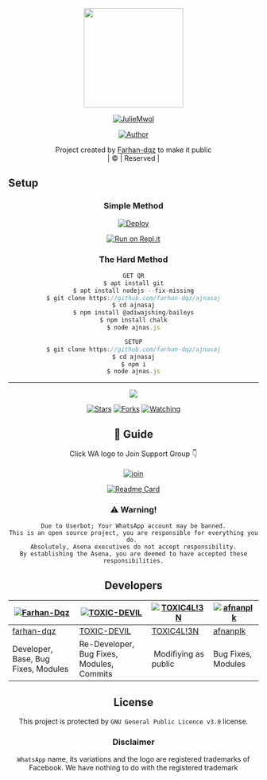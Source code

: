 
<div align="center">
  <img border-radius: 15px src="https://avatars.githubusercontent.com/u/83164448?v=4" width="200" height="200"/>
  <p align="center">
<a href="#"><img title="JulieMwol" src="https://img.shields.io/badge/ajnasaj-green?colorA=%23ff0000&colorB=%23017e40&style=for-the-badge"></a>
</p>
  <p align="center">
<a href="https://github.com/farhan-dqz"><img title="Author" src="https://img.shields.io/badge/Author-farhan-dqz/JulieMwol?color=blue&style=for-the-badge&logo=whatsapp"></a>
</p>
</div>
<p align="center">
Project created by <a href="https://github.com/farhan-dqz">Farhan-dqz</a> to make it public
    <br>
       | © |
        Reserved |
    <br> 
</p>

## Setup
<div align="center">

  ### Simple Method
  
[![Deploy](https://www.herokucdn.com/deploy/button.svg)](https://heroku.com/deploy?template=https://github.com/farhan-dqz/ajnasaj) 
  
[![Run on Repl.it](https://repl.it/badge/github/quiec/whatsAlfa)](https://replit.com/@Farhandqz/ajnasaj)
  
### The Hard Method
```js
GET QR
$ apt install git
$ apt install nodejs --fix-missing
$ git clone https://github.com/farhan-dqz/ajnasaj
$ cd ajnasaj
$ npm install @adiwajshing/baileys
$ npm install chalk
$ node ajnas.js
```
      
```js
SETUP
$ git clone https://github.com/farhan-dqz/ajnasaj
$ cd ajnasaj
$ npm i
$ node ajnas.js
```

----

  <p align="center">
  <a href="httsp://github.com/farhan-dqz/ajnasaj">
    
<a href="https://github.com/farhan-dqz/followers">
<img src="https://img.shields.io/github/repo-size/farhan-dqz/ajnasaj?color=green&label=Repo%20total%20size&style=plastic">
<p align="center">
<a href="https://github.com/farhan-dqz/followers"
<img title="Followers" src="https://img.shields.io/github/followers/farhan-dqz?color=blue&style=flat-square"></a>
<a href="https://github.com/farhan-dqz/ajnasaj/stargazers/"><img title="Stars" src="https://img.shields.io/github/stars/farhan-dqz/ajnasaj?color=blue&style=flat-square"></a>
<a href="https://github.com/farhan-dqz/ajnasaj/network/members"><img title="Forks" src="https://img.shields.io/github/forks/farhan-dqz/ajnasaj?color=blue&style=flat-square"></a>
<a href="https://github.com/farhan-dqz/ajnasaj/watchers"><img title="Watching" src="https://img.shields.io/github/watchers/farhan-dqz/ajnasaj?label=Watchers&color=blue&style=flat-square"></a>
</p>

## 📢 Guide
Click WA logo to Join Support Group 👇
    <br>
<br>
  [![join](https://github.com/Alien-alfa/PublicBot/blob/main/wlogo.svg.png)](https://chat.whatsapp.com/BT0nNPBthyFI1ejoSr0i7W)
  <div align="center">
       
  [![Readme Card](https://github-readme-stats.vercel.app/api/pin/?username=farhan-dqz&repo=ajnasaj&theme=nightowl)](https://github.com/farhan-dqz/ajnasaj)
  </div>
    
### ⚠️ Warning! 
```
Due to Userbot; Your WhatsApp account may be banned.
This is an open source project, you are responsible for everything you do. 
Absolutely, Asena executives do not accept responsibility.
By establishing the Asena, you are deemed to have accepted these responsibilities.
```

## Developers
  <div align="center">
    
  [![Farhan-Dqz](https://github.com/farhan-dqz.png?size=100)](https://github.com/farhan-dqz) | [![TOXIC-DEVIL](https://github.com/TOXIC-DEVIL.png?size=100)](https://github.com/TOXIC-DEVIL) |  [![TOXIC4L!3N](https://github.com/Alien-alfa.png?size=100)](https://github.com/AI-VIKI) | [![afnanplk](https://github.com/afnanplk.png?size=100)](https://github.com/afnanplk) 
----|----|----|----
[farhan-dqz](https://github.com/farhan-dqz) | [TOXIC-DEVIL](https://github.com/TOXIC-DEVIL) | [TOXIC4L!3N](https://github.com/AI-VIKI) | [afnanplk](https://github.com/afnanplk) 
Developer, Base, Bug Fixes, Modules| Re-Developer, Bug Fixes, Modules, Commits |  Modifiying  as   public | Bug Fixes, Modules 
  </div>
    


## License
This project is protected by `GNU General Public Licence v3.0` license.

### Disclaimer
`WhatsApp` name, its variations and the logo are registered trademarks of Facebook. We have nothing to do with the registered trademark
